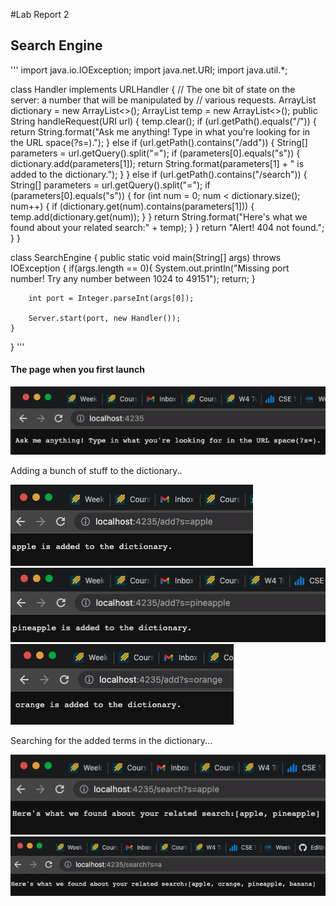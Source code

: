 
#Lab Report 2

## Search Engine

'''
import java.io.IOException;
import java.net.URI;
import java.util.*;

class Handler implements URLHandler {
    // The one bit of state on the server: a number that will be manipulated by
    // various requests.
    ArrayList<String> dictionary = new ArrayList<>();
    ArrayList<String> temp = new ArrayList<>();
    public String handleRequest(URI url) {
        temp.clear();
        if (url.getPath().equals("/")) {
            return String.format("Ask me anything! Type in what you're looking for in the URL space(?s=).");
        } else if (url.getPath().contains("/add")) {
            String[] parameters = url.getQuery().split("="); 
            if (parameters[0].equals("s")) {
                dictionary.add(parameters[1]);
                return String.format(parameters[1] + " is added to the dictionary.");
            }
        } else if (url.getPath().contains("/search")) {
            String[] parameters = url.getQuery().split("="); 
            if (parameters[0].equals("s")) {
                for (int num = 0; num < dictionary.size(); num++) {
                    if (dictionary.get(num).contains(parameters[1])) {
                        temp.add(dictionary.get(num));
                    }
                }
                return String.format("Here's what we found about your related search:" + temp);
            }
	    }
        return "Alert! 404 not found.";
    }
}


class SearchEngine {
    public static void main(String[] args) throws IOException {
        if(args.length == 0){
            System.out.println("Missing port number! Try any number between 1024 to 49151");
            return;
        }

        int port = Integer.parseInt(args[0]);

        Server.start(port, new Handler());
    }
}
'''
                  
#### The page when you first launch
			
![localhost](localhost.png)

Adding a bunch of stuff to the dictionary..

![apple](apple.png)          
![pineapple](pineapple.png)        
![orange](orange.png)         

Searching for the added terms in the dictionary...
			
![applepineapple](apple_pineapple.png)              
![a](a.png)       
                  
